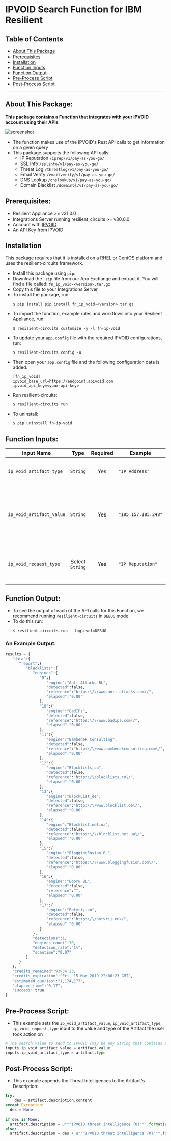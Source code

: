 # IPVOID Search Function for IBM Resilient

## Table of Contents
  - [About This Package](#about-this-package)
  - [Prerequisites](#prerequisites)
  - [Installation](#installation)
  - [Function Inputs](#function-inputs)
  - [Function Output](#function-output)
  - [Pre-Process Script](#pre-process-script)
  - [Post-Process Script](#post-process-script)
---

## About This Package:
**This package contains a Function that integrates with your IPVOID account using their APIs**

 ![screenshot](./screenshots/screen1.png)

* The function makes use of the IPVOID's Rest API calls to get information on a given query
* This package supports the following API calls:
  * IP Reputation `/iprep/v1/pay-as-you-go/`
  * SSL Info `/sslinfo/v1/pay-as-you-go/`
  * Threat Log `/threatlog/v1/pay-as-you-go/`
  * Email Verify `/emailverify/v1/pay-as-you-go/`
  * DNS Lookup `/dnslookup/v1/pay-as-you-go/`
  * Domain Blacklist `/domainbl/v1/pay-as-you-go/`

## Prerequisites:
* Resilient Appliance >= v31.0.0
* Integrations Server running resilient_circuits >= v30.0.0
* Account with [IPVOID](http://www.ipvoid.com/)
* An API Key from IPVOID

## Installation    
This package requires that it is installed on a RHEL or CentOS platform and uses the resilient-circuits framework.    
* Install this package using `pip`:
* Download the `.zip` file from our App Exchange and extract it. You will find a file called: `fn_ip_void-<version>.tar.gz`
* Copy this file to your Integrations Server
* To install the package, run:
    ```
    $ pip install pip install fn_ip_void-<version>.tar.gz
    ```
* To import the function, example rules and workflows into your Resilient Appliance, run:
    ```
    $ resilient-circuits customize -y -l fn-ip-void
    ```
* To update your `app.config` file with the required IPVOID configurations, run:
    ```
    $ resilient-circuits config -u
    ```
* Then open your `app.config` file and the following configuration data is added:
    ```
    [fn_ip_void]
    ipvoid_base_url=https://endpoint.apivoid.com
    ipvoid_api_key=<your-api-key>
    ```
* Run resilient-circuits:
    ```
    $ resilient-circuits run
    ```
* To uninstall:
    ```
    $ pip uninstall fn-ip-void
    ```

## Function Inputs:
| Input Name | Type | Required | Example | Info |
| ------------- | :--: | :-------:| ------- | ---- |
| `ip_void_artifact_type` | `String` | Yes | `"IP Address"` | Helps to identify request type |
| `ip_void_artifact_value` | `String` | Yes | `"185.157.185.248"` | Make search on given value, IP Address or DNS Name |
| `ip_void_request_type` | Select `String` | Yes | `"IP Reputation"` | Makes sure which IPVOID service to call |

## Function Output:
* To see the output of each of the API calls for this Function, we recommend running `resilient-circuits` in `DEBUG` mode.
* To do this run:
    ```
    $ resilient-circuits run --loglevel=DEBUG
    ```

### An Example Output:
```python
results = {
   "data":{
      "report":{
         "blacklists":{
            "engines":{
               "9":{
                  "engine":"Anti-Attacks BL",
                  "detected":false,
                  "reference":"https:\/\/www.anti-attacks.com\/",
                  "elapsed":"0.00"
               },
               "10":{
                  "engine":"BadIPs",
                  "detected":false,
                  "reference":"https:\/\/www.badips.com\/",
                  "elapsed":"0.00"
               },
               "11":{
                  "engine":"Bambenek Consulting",
                  "detected":false,
                  "reference":"http:\/\/www.bambenekconsulting.com\/",
                  "elapsed":"0.00"
               },
               "12":{
                  "engine":"Blacklists_co",
                  "detected":false,
                  "reference":"http:\/\/blacklists.co\/",
                  "elapsed":"0.00"
               },
               "13":{
                  "engine":"BlockList_de",
                  "detected":false,
                  "reference":"http:\/\/www.blocklist.de\/",
                  "elapsed":"0.00"
               },
               "14":{
                  "engine":"Blocklist.net.ua",
                  "detected":false,
                  "reference":"https:\/\/blocklist.net.ua\/",
                  "elapsed":"0.00"
               },
               "15":{
                  "engine":"BloggingFusion BL",
                  "detected":false,
                  "reference":"https:\/\/www.bloggingfusion.com\/",
                  "elapsed":"0.00"
               },
               "16":{
                  "engine":"Booru BL",
                  "detected":false,
                  "reference":"",
                  "elapsed":"0.00"
               },
               "17":{
                  "engine":"Botvrij.eu",
                  "detected":false,
                  "reference":"http:\/\/botvrij.eu\/",
                  "elapsed":"0.00"
               }
            },
            "detections":1,
            "engines_count":70,
            "detection_rate":"1%",
            "scantime":"0.07"
         }
      }
   },
   "credits_remained":93934.23,
   "credits_expiration":"Fri, 15 Mar 2019 22:06:23 GMT",
   "estimated_queries":"1,174,177",
   "elapsed_time":"0.17",
   "success":true
}
```
## Pre-Process Script:
* This example sets the `ip_void_artifact_value`, `ip_void_artifact_type`, `ip_void_request_type` input to the value and type of the Artifact the user took action on
```python
# The search value to send to IPVOID (may be any String that contains an IP Address, URL etc.)
inputs.ip_void_artifact_value = artifact.value
inputs.ip_void_artifact_type = artifact.type
```

## Post-Process Script:
* This example appends the Threat Intelligences to the Artifact's Description:.
```python
try:
    des = artifact.description.content
except Exception:
  des = None
  
if des is None:
  artifact.description = u"""IPVOID threat intelligence {0}""".format(results["data"])
else:
  artifact.description = des + u"""IPVOID threat intelligence {0}""".format(results["data"])
```
